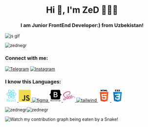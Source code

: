 <h1 align="center">Hi 👋, I'm ZeD 👨🏻‍💻</h1>
<h3 align="center">I am Junior FrontEnd Developer:) from Uzbekistan!</h3>

<img src='https://repository-images.githubusercontent.com/588181932/e36ec678-7984-4cdd-8e4c-a3932772ff8e' alt='js gif' /> 

<p align="left"> <img src="https://komarev.com/ghpvc/?username=zednegr&label=Profile%20views&color=0e75b6&style=flat" alt="zednegr" /> </p>

### Connect with me:
[![Telegram](https://img.shields.io/badge/-Telegram-090909?style=for-the-badge&logo=telegram&logoColor=27A0D9)](https://t.me/ZeD_BaT)
[![Instagram](https://img.shields.io/badge/-Instagram-090909?style=for-the-badge&logo=instagram&logoColor=B4068E)](https://www.instagram.com/zedboi)

<h3 align="left">I know this Languages:</h3>
<p align="left"> 
  <a href="https://reactjs.org/" target="_blank" rel="noreferrer"> <img src="https://raw.githubusercontent.com/devicons/devicon/master/icons/react/react-original-wordmark.svg" alt="react" width="40" height="40"/> </a>
  <a href="https://developer.mozilla.org/en-US/docs/Web/JavaScript" target="_blank" rel="noreferrer"> <img src="https://raw.githubusercontent.com/devicons/devicon/master/icons/javascript/javascript-original.svg" alt="javascript" width="40" height="40"/> </a> 
    <a href="https://www.figma.com/" target="_blank" rel="noreferrer"> <img src="https://www.vectorlogo.zone/logos/figma/figma-icon.svg" alt="figma" width="40" height="40"/> </a>
  <a href="https://getbootstrap.com" target="_blank" rel="noreferrer"> <img src="https://raw.githubusercontent.com/devicons/devicon/master/icons/bootstrap/bootstrap-plain-wordmark.svg" alt="bootstrap" width="40" height="40"/> </a>
  <a href="https://sass-lang.com" target="_blank" rel="noreferrer"> <img src="https://raw.githubusercontent.com/devicons/devicon/master/icons/sass/sass-original.svg" alt="sass" width="40" height="40"/> </a>   
  <a href="https://tailwindcss.com/" target="_blank" rel="noreferrer"> <img src="https://www.vectorlogo.zone/logos/tailwindcss/tailwindcss-icon.svg" alt="tailwind" width="40" height="40"/> </a> 
  <a href="https://www.w3.org/html/" target="_blank" rel="noreferrer"> <img src="https://raw.githubusercontent.com/devicons/devicon/master/icons/html5/html5-original-wordmark.svg" alt="html5" width="40" height="40"/> </a> 
 <a href="https://www.w3schools.com/css/" target="_blank" rel="noreferrer"> <img src="https://raw.githubusercontent.com/devicons/devicon/master/icons/css3/css3-original-wordmark.svg" alt="css3" width="40" height="40"/> </a> 
</p>

<p><img align="left" src="https://github-readme-streak-stats.herokuapp.com/?user=zednegr&" alt="zednegr" /></p>

<p>&nbsp;<img align="left" src="https://github-readme-stats.vercel.app/api?username=zednegr&show_icons=true&locale=en" alt="zednegr" /></p>


![Watch my contribution graph being eaten by a Snake!](https://raw.githubusercontent.com/praveenscience/praveenscience/master/soc/snake.svg)

